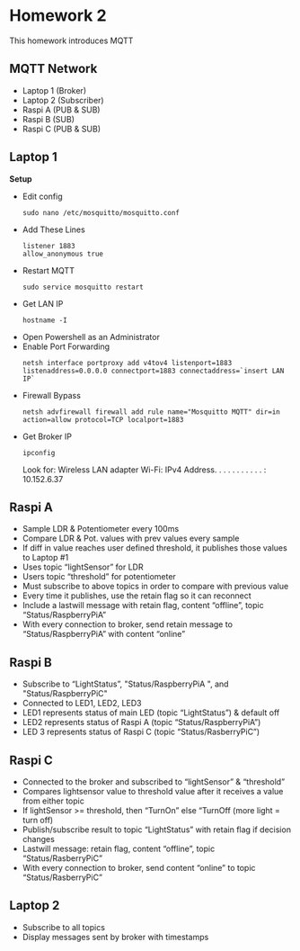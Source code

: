 # Homework 2
This homework introduces MQTT

## MQTT Network
* Laptop 1 (Broker)
* Laptop 2 (Subscriber)
* Raspi A (PUB & SUB)
* Raspi B (SUB)
* Raspi C (PUB & SUB)

## Laptop 1
**Setup**
* Edit config
    ```
    sudo nano /etc/mosquitto/mosquitto.conf
    ```
* Add These Lines
    ```
    listener 1883
    allow_anonymous true
    ```
* Restart MQTT
    ```
    sudo service mosquitto restart
    ```
* Get LAN IP
    ```
    hostname -I
    ```
* Open Powershell as an Administrator
* Enable Port Forwarding
    ```
    netsh interface portproxy add v4tov4 listenport=1883 listenaddress=0.0.0.0 connectport=1883 connectaddress=`insert LAN IP`
    ```
* Firewall Bypass
    ```
    netsh advfirewall firewall add rule name="Mosquitto MQTT" dir=in action=allow protocol=TCP localport=1883
    ```
* Get Broker IP
    ```
    ipconfig
    ```
    Look for: Wireless LAN adapter Wi-Fi: IPv4 Address. . . . . . . . . . . : 10.152.6.37

## Raspi A
* Sample LDR & Potentiometer every 100ms
* Compare LDR & Pot. values with prev values every sample
* If diff in value reaches user defined threshold, it publishes those values to Laptop #1
* Uses topic “lightSensor” for LDR
* Users topic “threshold” for potentiometer
* Must subscribe to above topics in order to compare with previous value 
* Every time it publishes, use the retain flag so it can reconnect
* Include a lastwill message with retain flag, content “offline”, topic “Status/RaspberryPiA”
* With every connection to broker, send retain message to “Status/RaspberryPiA” with content “online”

## Raspi B
* Subscribe to “LightStatus”, "Status/RaspberryPiA ", and "Status/RaspberryPiC"
* Connected to LED1, LED2, LED3
* LED1 represents status of main LED (topic “LightStatus”) & default off
* LED2 represents status of Raspi A (topic “Status/RaspberryPiA”)
* LED 3 represents status of Raspi C (topic “Status/RasberryPiC”)

## Raspi C
* Connected to the broker and subscribed to “lightSensor” & “threshold”
* Compares lightsensor value to threshold value after it receives a value from either topic
* If lightSensor >= threshold, then “TurnOn” else “TurnOff (more light = turn off)
* Publish/subscribe result to topic “LightStatus” with retain flag if decision changes
* Lastwill message: retain flag, content “offline”, topic “Status/RasberryPiC”
* With every connection to broker, send content “online” to topic “Status/RasberryPiC”

## Laptop 2
* Subscribe to all topics
* Display messages sent by broker with timestamps
